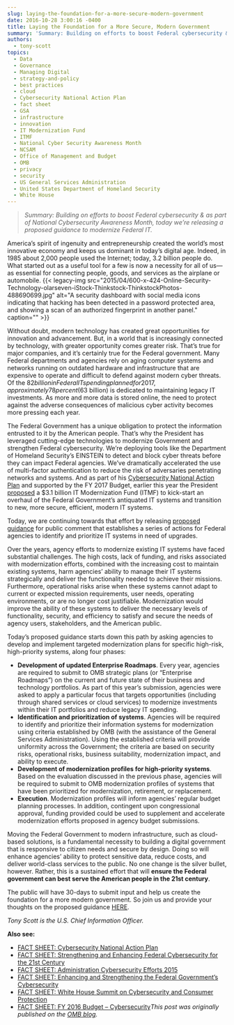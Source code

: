 ```yaml
---
slug: laying-the-foundation-for-a-more-secure-modern-government
date: 2016-10-28 3:00:16 -0400
title: Laying the Foundation for a More Secure, Modern Government
summary: 'Summary: Building on efforts to boost Federal cybersecurity & as part of National Cybersecurity Awareness Month, today we&#8217;re releasing a proposed guidance to modernize Federal IT. America’s spirit of ingenuity and entrepreneurship created the world’s most innovative economy and keeps us dominant in today’s digital age. Indeed, in 1985 about 2,000 people used the Internet;'
authors:
  - tony-scott
topics:
  - Data
  - Governance
  - Managing Digital
  - strategy-and-policy
  - best practices
  - cloud
  - Cybersecurity National Action Plan
  - fact sheet
  - GSA
  - infrastructure
  - innovation
  - IT Modernization Fund
  - ITMF
  - National Cyber Security Awareness Month
  - NCSAM
  - Office of Management and Budget
  - OMB
  - privacy
  - security
  - US General Services Administration
  - United States Department of Homeland Security
  - White House
---
```


> _Summary: Building on efforts to boost Federal cybersecurity & as part of National Cybersecurity Awareness Month, today we&#8217;re releasing a proposed guidance to modernize Federal IT._

America’s spirit of ingenuity and entrepreneurship created the world’s most innovative economy and keeps us dominant in today’s digital age. Indeed, in 1985 about 2,000 people used the Internet; today, 3.2 billion people do. What started out as a useful tool for a few is now a necessity for all of us—as essential for connecting people, goods, and services as the airplane or automobile. {{< legacy-img src="2015/04/600-x-424-Online-Security-Technology-olarseven-iStock-Thinkstock-ThinkstockPhotos-488690699.jpg" alt="A security dashboard with social media icons indicating that hacking has been detected in a password protected area, and showing a scan of an authorized fingerprint in another panel." caption="" >}} 

Without doubt, modern technology has created great opportunities for innovation and advancement. But, in a world that is increasingly connected by technology, with greater opportunity comes greater risk. That’s true for major companies, and it’s certainly true for the Federal government. Many Federal departments and agencies rely on aging computer systems and networks running on outdated hardware and infrastructure that are expensive to operate and difficult to defend against modern cyber threats. Of the $82 billion in Federal IT spending planned for 2017, approximately 78 percent ($63 billion) is dedicated to maintaining legacy IT investments. As more and more data is stored online, the need to protect against the adverse consequences of malicious cyber activity becomes more pressing each year.

The Federal Government has a unique obligation to protect the information entrusted to it by the American people. That’s why the President has leveraged cutting-edge technologies to modernize Government and strengthen Federal cybersecurity. We’re deploying tools like the Department of Homeland Security’s EINSTEIN to detect and block cyber threats before they can impact Federal agencies. We’ve dramatically accelerated the use of multi-factor authentication to reduce the risk of adversaries penetrating networks and systems. And as part of his [Cybersecurity National Action Plan](https://www.whitehouse.gov/the-press-office/2016/02/09/fact-sheet-cybersecurity-national-action-plan) and supported by the FY 2017 Budget, earlier this year the President [proposed](https://www.whitehouse.gov/blog/2016/04/08/improving-and-modernizing-federal-cybersecurity) a $3.1 billion IT Modernization Fund (ITMF) to kick-start an overhaul of the Federal Government’s antiquated IT systems and transition to new, more secure, efficient, modern IT systems.

Today, we are continuing towards that effort by releasing [proposed guidance](http://policy.cio.gov/it-modernization) for public comment that establishes a series of actions for Federal agencies to identify and prioritize IT systems in need of upgrades.

Over the years, agency efforts to modernize existing IT systems have faced substantial challenges. The high costs, lack of funding, and risks associated with modernization efforts, combined with the increasing cost to maintain existing systems, harm agencies’ ability to manage their IT systems strategically and deliver the functionality needed to achieve their missions. Furthermore, operational risks arise when these systems cannot adapt to current or expected mission requirements, user needs, operating environments, or are no longer cost justifiable. Modernization would improve the ability of these systems to deliver the necessary levels of functionality, security, and efficiency to satisfy and secure the needs of agency users, stakeholders, and the American public.

Today’s proposed guidance starts down this path by asking agencies to develop and implement targeted modernization plans for specific high-risk, high-priority systems, along four phases:

  * **Development of updated Enterprise Roadmaps**. Every year, agencies are required to submit to OMB strategic plans (or “Enterprise Roadmaps”) on the current and future state of their business and technology portfolios. As part of this year’s submission, agencies were asked to apply a particular focus that targets opportunities (including through shared services or cloud services) to modernize investments within their IT portfolios and reduce legacy IT spending.
  * **Identification and prioritization of systems**. Agencies will be required to identify and prioritize their information systems for modernization using criteria established by OMB (with the assistance of the General Services Administration). Using the established criteria will provide uniformity across the Government; the criteria are based on security risks, operational risks, business suitability, modernization impact, and ability to execute.
  * **Development of modernization profiles for high-priority systems**. Based on the evaluation discussed in the previous phase, agencies will be required to submit to OMB modernization profiles of systems that have been prioritized for modernization, retirement, or replacement.
  * **Execution**. Modernization profiles will inform agencies’ regular budget planning processes. In addition, contingent upon congressional approval, funding provided could be used to supplement and accelerate modernization efforts proposed in agency budget submissions.

Moving the Federal Government to modern infrastructure, such as cloud-based solutions, is a fundamental necessity to building a digital government that is responsive to citizen needs and secure by design. Doing so will enhance agencies’ ability to protect sensitive data, reduce costs, and deliver world-class services to the public. No one change is the silver bullet, however. Rather, this is a sustained effort that will **ensure the Federal government can best serve the American people in the 21st century**.

The public will have 30-days to submit input and help us create the foundation for a more modern government. So join us and provide your thoughts on the proposed guidance [HERE](http://policy.cio.gov/it-modernization).

 _Tony Scott is the U.S. Chief Information Officer._

**Also see:**

  * [FACT SHEET: Cybersecurity National Action Plan](https://www.whitehouse.gov/the-press-office/2016/02/09/fact-sheet-cybersecurity-national-action-plan)
  * [FACT SHEET: Strengthening and Enhancing Federal Cybersecurity for the 21st Century](https://www.whitehouse.gov/blog/2015/07/31/strengthening-enhancing-federal-cybersecurity-21st-century)
  * [FACT SHEET: Administration Cybersecurity Efforts 2015](https://www.whitehouse.gov/the-press-office/2015/07/09/fact-sheet-administration-cybersecurity-efforts-2015)
  * [FACT SHEET: Enhancing and Strengthening the Federal Government’s Cybersecurity](https://www.whitehouse.gov/sites/default/files/omb/budget/fy2016/assets/fact_sheets/enhancing-strengthening-federal-government-cybersecurity.pdf)
  * [FACT SHEET: White House Summit on Cybersecurity and Consumer Protection](https://www.whitehouse.gov/the-press-office/2015/02/13/fact-sheet-white-house-summit-cybersecurity-and-consumer-protection)
  * [FACT SHEET: FY 2016 Budget – Cybersecurity](https://www.whitehouse.gov/sites/default/files/omb/budget/fy2016/assets/fact_sheets/cybersecurity.pdf)_This post was originally published on the [OMB blog](https://www.whitehouse.gov/omb/blog)._